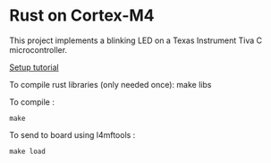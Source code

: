 # Rust on Cortex-M4

This project implements a blinking LED on a Texas Instrument Tiva C microcontroller.

[Setup tutorial ](http://antoinealb.net/programming/2015/05/01/rust-on-arm-microcontroller.html)


To compile rust libraries (only needed once):
    make libs


To compile :

    make

To send to board using l4mftools :

    make load

